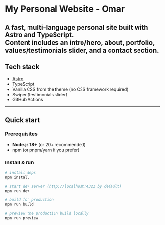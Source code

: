 # My Personal Website - Omar

A fast, multi-language personal site built with **Astro** and **TypeScript**.  
Content includes an intro/hero, about, portfolio, values/testimonials slider, and a contact section.
---

## Tech stack

- [Astro](https://astro.build/)
- TypeScript
- Vanilla CSS from the theme (no CSS framework required)
- Swiper (testimonials slider)
- GitHub Actions

---

## Quick start

### Prerequisites
- **Node.js 18+** (or 20+ recommended)
- npm (or pnpm/yarn if you prefer)

### Install & run
```bash
# install deps
npm install

# start dev server (http://localhost:4321 by default)
npm run dev

# build for production
npm run build

# preview the production build locally
npm run preview
